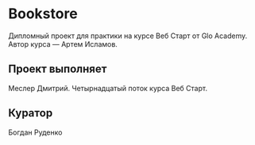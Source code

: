 # Bookstore

Дипломный проект для практики на курсе Веб Старт от Glo Academy. Автор курса — Артем Исламов.

## Проект выполняет

Меслер Дмитрий. Четырнадцатый поток курса Веб Старт.

## Куратор

Богдан Руденко
